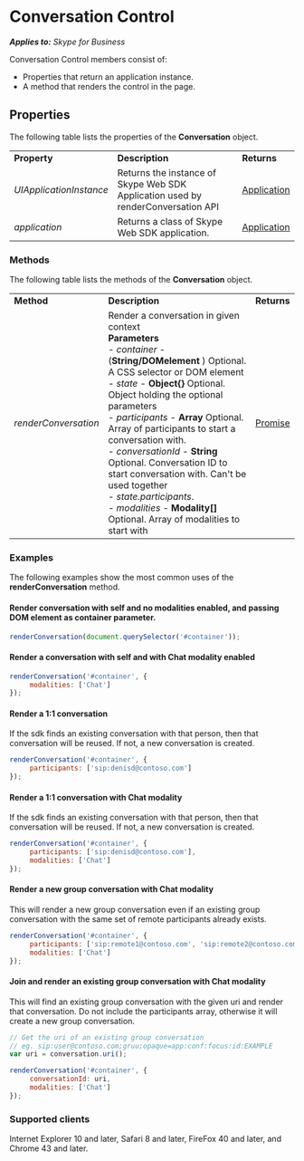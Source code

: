 
# Conversation Control

 _**Applies to:** Skype for Business_

Conversation Control members consist of: 

- Properties that return an application instance. 
- A method that renders the control in the page.

## Properties

The following table lists the properties of the  **Conversation** object.


||||
|:-----|:-----|:-----|
|**Property**|**Description**|**Returns**|
| _UIApplicationInstance_|Returns the instance of Skype Web SDK Application used by renderConversation API|[Application]( https://ucwa.skype.com/reference/WebSDK/interfaces/_s4b_sdk_d_.jcafe.application.html)|
| _application_|Returns a class of Skype Web SDK application.|[Application]( https://ucwa.skype.com/reference/WebSDK/interfaces/_s4b_sdk_d_.jcafe.application.html)|

### Methods

The following table lists the methods of the  **Conversation** object.


||||
|:-----|:-----|:-----|
|**Method**|**Description**|**Returns**|
| _renderConversation_|Render a conversation in given context <br/>  **Parameters** <br/> - _container_  - (**String/DOMelement** ) Optional. A CSS selector or DOM element <br />- _state_  - **Object{}**  Optional. Object holding the optional parameters<br />- _participants_  - **Array**  Optional. Array of participants to start a conversation with.<br />- _conversationId_  - **String**  Optional.  Conversation ID to start conversation with. Can't be used together<br/> - _state.participants_.<br />- _modalities_  - **Modality[]**  Optional. Array of modalities to start with<br />|[Promise]( https://ucwa.skype.com/reference/WebSDK/interfaces/_s4b_sdk_d_.jcafe.promise.html)|

### Examples

The following examples show the most common uses of the  **renderConversation** method.


#### Render conversation with self and no modalities enabled, and passing DOM element as container parameter.


```js
renderConversation(document.querySelector('#container'));
```

#### Render a conversation with self and with Chat modality enabled

```js
renderConversation('#container', {
     modalities: ['Chat']
});
```

#### Render a 1:1 conversation

If the sdk finds an existing conversation with that person, then that conversation will be reused. If not, a new conversation is created.

```js
renderConversation('#container', {
     participants: ['sip:denisd@contoso.com']
});

```

#### Render a 1:1 conversation with Chat modality

If the sdk finds an existing conversation with that person, then that conversation will be reused. If not, a new conversation is created.


```js
renderConversation('#container', {
     participants: ['sip:denisd@contoso.com'],
     modalities: ['Chat']
});

```


#### Render a new group conversation with Chat modality

This will render a new group conversation even if an existing group conversation with the same set of remote participants already exists.

```js
renderConversation('#container', {
     participants: ['sip:remote1@contoso.com', 'sip:remote2@contoso.com'],
     modalities: ['Chat']
});

```


#### Join and render an existing group conversation with Chat modality

This will find an existing group conversation with the given uri and render that conversation.
Do not include the participants array, otherwise it will create a new group conversation.

```js
// Get the uri of an existing group conversation
// eg. sip:user@contoso.com;gruu;opaque=app:conf:focus:id:EXAMPLE
var uri = conversation.uri();

renderConversation('#container', {
     conversationId: uri,
     modalities: ['Chat']
});

```


### Supported clients

Internet Explorer 10 and later, Safari 8 and later, FireFox 40 and later, and Chrome 43 and later.


